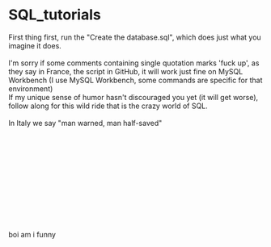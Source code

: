 # SQL_tutorials
First thing first, run the "Create the database.sql", which does just what you imagine it does.\
<br/>
I'm sorry if some comments containing single quotation marks 'fuck up', as they say in France, the script in GitHub, it will work just fine on MySQL Workbench (I use MySQL Workbench, some commands are specific for that environment)\
If my unique sense of humor hasn't discouraged you yet (it will get worse), follow along for this wild ride that is the crazy world of SQL.\
<br/>
In Italy we say "man warned, man half-saved"\
<br/>
<br/>
<br/>
<br/>
<br/>
<br/>
<br/>
<br/>
<br/>
<br/>
<br/>
<br/>
boi am i funny
